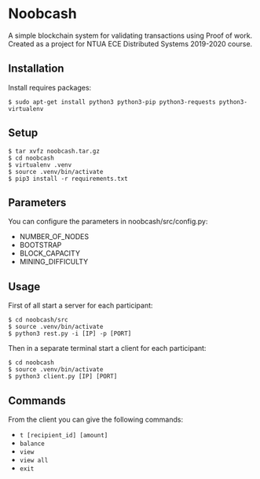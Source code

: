 # Noobcash
A simple blockchain system for validating transactions using Proof of work. Created as a project for NTUA ECE Distributed Systems 2019-2020 course.

## Installation

Install requires packages:

	$ sudo apt-get install python3 python3-pip python3-requests python3-virtualenv

## Setup

	$ tar xvfz noobcash.tar.gz
    $ cd noobcash
    $ virtualenv .venv
    $ source .venv/bin/activate
    $ pip3 install -r requirements.txt

## Parameters
You can configure the parameters in noobcash/src/config.py:

* NUMBER_OF_NODES
* BOOTSTRAP
* BLOCK_CAPACITY 
* MINING_DIFFICULTY

## Usage

First of all start a server for each participant:

    $ cd noobcash/src
    $ source .venv/bin/activate
    $ python3 rest.py -i [IP] -p [PORT]

Then in a separate terminal start a client for each participant:

    $ cd noobcash
    $ source .venv/bin/activate
    $ python3 client.py [IP] [PORT]


## Commands

From the client you can give the following commands:

* `t [recipient_id] [amount]` 
* `balance`                   
* `view`                      
* `view all`                  
* `exit`                      

